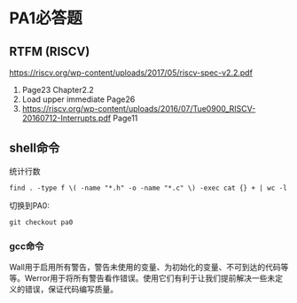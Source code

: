 # PA1必答题
## RTFM (RISCV)
https://riscv.org/wp-content/uploads/2017/05/riscv-spec-v2.2.pdf
1. Page23 Chapter2.2
2. Load upper immediate Page26
3. https://riscv.org/wp-content/uploads/2016/07/Tue0900_RISCV-20160712-Interrupts.pdf Page11
## shell命令
统计行数
```shell
find . -type f \( -name "*.h" -o -name "*.c" \) -exec cat {} + | wc -l
```
切换到PA0:
```shell
git checkout pa0
```

### gcc命令
Wall用于启用所有警告，警告未使用的变量、为初始化的变量、不可到达的代码等等。Werror用于将所有警告看作错误。使用它们有利于让我们提前解决一些未定义的错误，保证代码编写质量。
